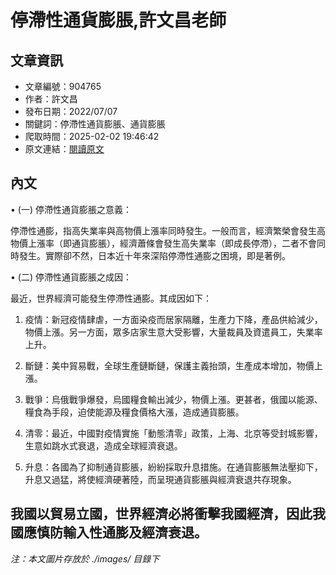 # 停滯性通貨膨脹,許文昌老師

## 文章資訊
- 文章編號：904765
- 作者：許文昌
- 發布日期：2022/07/07
- 關鍵詞：停滯性通貨膨脹、通貨膨脹
- 爬取時間：2025-02-02 19:46:42
- 原文連結：[閱讀原文](https://real-estate.get.com.tw/Columns/detail.aspx?no=904765)

## 內文
• (一) 停滯性通貨膨脹之意義：

停滯性通膨，指高失業率與高物價上漲率同時發生。一般而言，經濟繁榮會發生高物價上漲率（即通貨膨脹），經濟蕭條會發生高失業率（即成長停滯），二者不會同時發生。實際卻不然，日本近十年來深陷停滯性通膨之困境，即是著例。

• (二) 停滯性通貨膨脹之成因：

最近，世界經濟可能發生停滯性通膨。其成因如下：

1. 疫情：新冠疫情肆虐，一方面染疫而居家隔離，生產力下降，產品供給減少，物價上漲。另一方面，眾多店家生意大受影響，大量裁員及資遣員工，失業率上升。

2. 斷鏈：美中貿易戰，全球生產鏈斷鏈，保護主義抬頭，生產成本增加，物價上漲。

3. 戰爭：烏俄戰爭爆發，烏國糧食輸出減少，物價上漲。更甚者，俄國以能源、糧食為手段，迫使能源及糧食價格大漲，造成通貨膨脹。

4. 清零：最近，中國對疫情實施「動態清零」政策，上海、北京等受封城影響，生意如跳水式衰退，造成全球經濟衰退。

5. 升息：各國為了抑制通貨膨脹，紛紛採取升息措施。在通貨膨脹無法壓抑下，升息又過猛，將使經濟硬著陸，而呈現通貨膨脹與經濟衰退共存現象。

我國以貿易立國，世界經濟必將衝擊我國經濟，因此我國應慎防輸入性通膨及經濟衰退。
---
*注：本文圖片存放於 ./images/ 目錄下*
